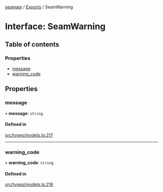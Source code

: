 [seamapi](../README.md) / [Exports](../modules.md) / SeamWarning

# Interface: SeamWarning

## Table of contents

### Properties

- [message](SeamWarning.md#message)
- [warning\_code](SeamWarning.md#warning_code)

## Properties

### message

• **message**: `string`

#### Defined in

[src/types/models.ts:217](https://github.com/seamapi/javascript-legacy/blob/main/src/types/models.ts#L217)

___

### warning\_code

• **warning\_code**: `string`

#### Defined in

[src/types/models.ts:216](https://github.com/seamapi/javascript-legacy/blob/main/src/types/models.ts#L216)
